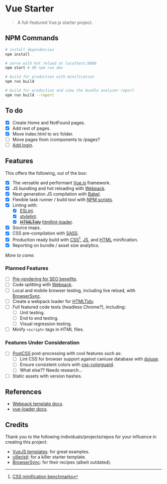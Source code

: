 # Vue Starter

> A full-featured Vue.js starter project.

## NPM Commands

```bash
# install dependencies
npm install

# serve with hot reload at localhost:8080
npm start # OR npm run dev

# build for production with minification
npm run build

# build for production and view the bundle analyzer report
npm run build --report
```

## To do

- [x] Create Home and NotFound pages.
- [x] Add rest of pages.
- [x] Move index.html to src folder.
- [ ] Move pages from /components to /pages?
- [ ]  [Add login](https://auth0.com/blog/build-an-app-with-vuejs/).

## Features

This offers the following, out of the box:

- [x] The versatile and performant [Vue.js](https://vuejs.org) framework.
- [x] JS bundling and hot reloading with [Webpack](https://webpack.github.io/).
- [x] Next generation JS compilation with [Babel](babeljs.io).
- [x] Flexible task runner / build tool with [NPM scripts](https://docs.npmjs.com/misc/scripts).
- [x] Linting with:
	- [x]  [ESLint](http://eslint.org/).
	- [x]  [stylelint](https://stylelint.io/).
	- [x] ~~[HTMLTidy](http://www.html-tidy.org/)~~ [htmllint-loader](https://github.com/TheBlackBolt/htmllint-loader).
- [x] Source maps.
- [x] CSS pre-compilation with [SASS](http://sass-lang.com/).
- [x] Production ready build with [CSS](https://github.com/css/csso)[^1], [JS](https://github.com/mishoo/UglifyJS2), and [HTML](https://github.com/kangax/html-minifier) minification.
- [x] Reporting on bundle / asset size analytics.

_More to come._

### Planned Features

- [ ]  [Pre-rendering for SEO benefits](http://vuejs-templates.github.io/webpack/prerender.html).
- [ ] Code splitting with [Webpack](https://webpack.github.io/).
- [ ] Local and mobile browser testing, including live reload, with [BrowserSync](browsersync.io/).
- [ ] Create a webpack loader for [HTMLTidy](http://www.html-tidy.org/).
- [ ] Full featured code tests (headless Chrome?), including:
	- [ ] Unit testing.
	- [ ] End to end testing.
	- [ ] Visual regression testing.
- [ ] Minify `<script>` tags in HTML files.

### Features Under Consideration

- [ ]  [PostCSS](http://postcss.org/) post-processing with cool features such as:
	- [ ] Lint CSS for browser support against caniuse database with [doiuse](https://github.com/anandthakker/doiuse).
	- [ ] Ensure consistent colors with [css-colorguard](https://github.com/SlexAxton/css-colorguard).
	- [ ] What else?? Needs research...
- [ ] Static assets with version hashes.

## References

- [Webpack template docs](http://vuejs-templates.github.io/webpack/).
- [vue-loader docs](http://vuejs.github.io/vue-loader).

## Credits

Thank you to the following individuals/projects/repos for your influence in creating this project:

- [VueJS templates](https://github.com/vuejs-templates/webpack): for great examples.
- [villeristi](https://github.com/villeristi/vue.js-starter-template): for a killer starter template.
- [BrowserSync](https://github.com/BrowserSync/recipes/blob/master/recipes/webpack.babel/app.js): for their recipes (albeit outdated).
<!-- - [myxingke](https://github.com/myxingke/webpack-browser-sync-vue-demo): for one of the only examples I found that allowed webpack and browser-sync to play nice together. -->

[^1]: [CSS minification benchmarks](https://goalsmashers.github.io/css-minification-benchmark/)
